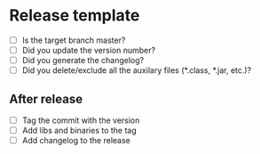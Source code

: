 # Release template

* [ ] Is the target branch master?
* [ ] Did you update the version number?
* [ ] Did you generate the changelog?
* [ ] Did you delete/exclude all the auxilary files (*.class, *.jar, etc.)?

## After release
* [ ] Tag the commit with the version
* [ ] Add libs and binaries to the tag
* [ ] Add changelog to the release